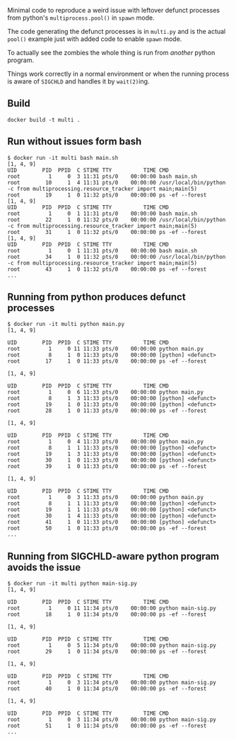Minimal code to reproduce a weird issue with leftover defunct processes from
python's `multiprocess.pool()` in `spawn` mode.

The code generating the defunct processes is in `multi.py` and is the actual
`pool()` example just with added code to enable `spawn` mode.

To actually see the zombies the whole thing is run from *another* python program.

Things work correctly in a normal environment or when the running process is
aware of `SIGCHLD` and handles it by `wait(2)`ing.

## Build

```
docker build -t multi .
```

## Run without issues form bash

```
$ docker run -it multi bash main.sh
[1, 4, 9]
UID        PID  PPID  C STIME TTY          TIME CMD
root         1     0  3 11:31 pts/0    00:00:00 bash main.sh
root        10     1  4 11:31 pts/0    00:00:00 /usr/local/bin/python -c from multiprocessing.resource_tracker import main;main(5)
root        19     1  0 11:32 pts/0    00:00:00 ps -ef --forest
[1, 4, 9]
UID        PID  PPID  C STIME TTY          TIME CMD
root         1     0  1 11:31 pts/0    00:00:00 bash main.sh
root        22     1  0 11:32 pts/0    00:00:00 /usr/local/bin/python -c from multiprocessing.resource_tracker import main;main(5)
root        31     1  0 11:32 pts/0    00:00:00 ps -ef --forest
[1, 4, 9]
UID        PID  PPID  C STIME TTY          TIME CMD
root         1     0  1 11:31 pts/0    00:00:00 bash main.sh
root        34     1  0 11:32 pts/0    00:00:00 /usr/local/bin/python -c from multiprocessing.resource_tracker import main;main(5)
root        43     1  0 11:32 pts/0    00:00:00 ps -ef --forest
...
```

## Running from python produces defunct processes

```
$ docker run -it multi python main.py
[1, 4, 9]

UID        PID  PPID  C STIME TTY          TIME CMD
root         1     0 11 11:33 pts/0    00:00:00 python main.py
root         8     1  0 11:33 pts/0    00:00:00 [python] <defunct>
root        17     1  0 11:33 pts/0    00:00:00 ps -ef --forest

[1, 4, 9]

UID        PID  PPID  C STIME TTY          TIME CMD
root         1     0  6 11:33 pts/0    00:00:00 python main.py
root         8     1  3 11:33 pts/0    00:00:00 [python] <defunct>
root        19     1  0 11:33 pts/0    00:00:00 [python] <defunct>
root        28     1  0 11:33 pts/0    00:00:00 ps -ef --forest

[1, 4, 9]

UID        PID  PPID  C STIME TTY          TIME CMD
root         1     0  4 11:33 pts/0    00:00:00 python main.py
root         8     1  1 11:33 pts/0    00:00:00 [python] <defunct>
root        19     1  3 11:33 pts/0    00:00:00 [python] <defunct>
root        30     1  0 11:33 pts/0    00:00:00 [python] <defunct>
root        39     1  0 11:33 pts/0    00:00:00 ps -ef --forest

[1, 4, 9]

UID        PID  PPID  C STIME TTY          TIME CMD
root         1     0  3 11:33 pts/0    00:00:00 python main.py
root         8     1  1 11:33 pts/0    00:00:00 [python] <defunct>
root        19     1  1 11:33 pts/0    00:00:00 [python] <defunct>
root        30     1  4 11:33 pts/0    00:00:00 [python] <defunct>
root        41     1  0 11:33 pts/0    00:00:00 [python] <defunct>
root        50     1  0 11:33 pts/0    00:00:00 ps -ef --forest
...
```

## Running from SIGCHLD-aware python program avoids the issue

```
$ docker run -it multi python main-sig.py
[1, 4, 9]

UID        PID  PPID  C STIME TTY          TIME CMD
root         1     0 11 11:34 pts/0    00:00:00 python main-sig.py
root        18     1  0 11:34 pts/0    00:00:00 ps -ef --forest

[1, 4, 9]

UID        PID  PPID  C STIME TTY          TIME CMD
root         1     0  5 11:34 pts/0    00:00:00 python main-sig.py
root        29     1  0 11:34 pts/0    00:00:00 ps -ef --forest

[1, 4, 9]

UID        PID  PPID  C STIME TTY          TIME CMD
root         1     0  3 11:34 pts/0    00:00:00 python main-sig.py
root        40     1  0 11:34 pts/0    00:00:00 ps -ef --forest

[1, 4, 9]

UID        PID  PPID  C STIME TTY          TIME CMD
root         1     0  3 11:34 pts/0    00:00:00 python main-sig.py
root        51     1  0 11:34 pts/0    00:00:00 ps -ef --forest
...
```
